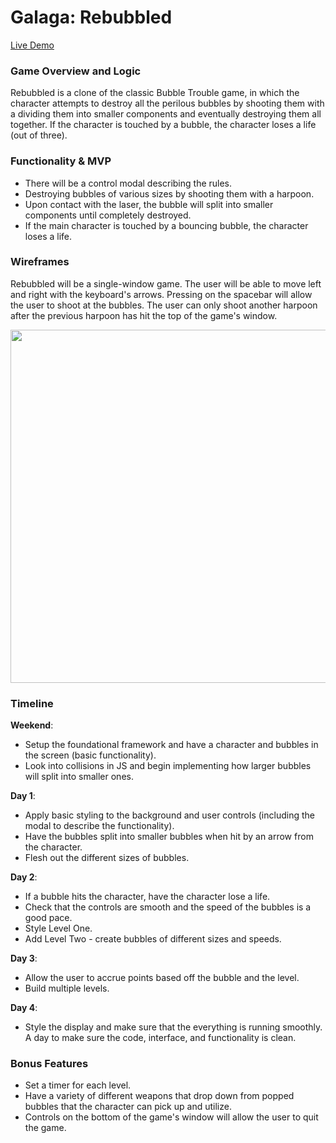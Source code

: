 # Galaga: Rebubbled

[Live Demo][gitpages]

[gitpages]: https://as6730.github.io/Galaga-Rebubbled/

### Game Overview and Logic

Rebubbled is a clone of the classic Bubble Trouble game, in which the character attempts to destroy all the perilous bubbles by shooting them with a dividing them into smaller components and eventually destroying them all together. If the character is touched by a bubble, the character loses a life (out of three).

### Functionality & MVP  

  * There will be a control modal describing the rules.
  * Destroying bubbles of various sizes by shooting them with a harpoon.
  * Upon contact with the laser, the bubble will split into smaller components until completely destroyed.
  * If the main character is touched by a bouncing bubble, the character loses a life.

### Wireframes

Rebubbled will be a single-window game. The user will be able to move left and right with the keyboard's arrows. Pressing on the spacebar will allow the user to shoot at the bubbles. The user can only shoot another harpoon after the previous harpoon has hit the top of the game's window.

<img src="https://github.com/as6730/Galaga-Rebubbled/blob/master/assets/gif/galaga.gif" width=768 height=565 />

### Timeline

**Weekend**:
  * Setup the foundational framework and have a character and bubbles in the screen (basic functionality).
  * Look into collisions in JS and begin implementing how larger bubbles will split into smaller ones.

**Day 1**:
  * Apply basic styling to the background and user controls (including the modal to describe the functionality).
  * Have the bubbles split into smaller bubbles when hit by an arrow from the character.
  * Flesh out the different sizes of bubbles.

**Day 2**:
  * If a bubble hits the character, have the character lose a life.
  * Check that the controls are smooth and the speed of the bubbles is a good pace.
  * Style Level One.
  * Add Level Two - create bubbles of different sizes and speeds.

**Day 3**:
  * Allow the user to accrue points based off the bubble and the level.
  * Build multiple levels.

**Day 4**:
  * Style the display and make sure that the everything is running smoothly. A day to make sure the code, interface, and functionality is clean.

### Bonus Features

  *  Set a timer for each level.
  *  Have a variety of different weapons that drop down from popped bubbles that the character can pick up and utilize.
  *  Controls on the bottom of the game's window will allow the user to quit the game.
